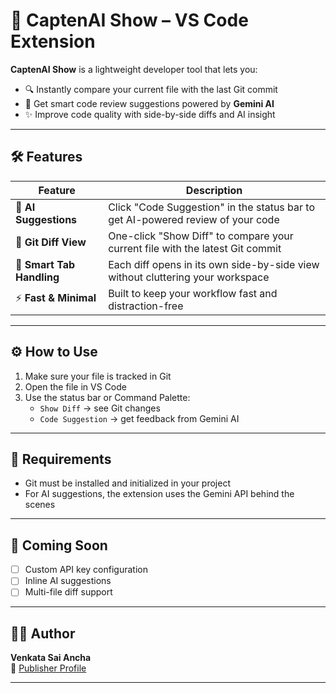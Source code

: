 # 🚀 CaptenAI Show – VS Code Extension

**CaptenAI Show** is a lightweight developer tool that lets you:

- 🔍 Instantly compare your current file with the last Git commit
- 🤖 Get smart code review suggestions powered by **Gemini AI**
- ✨ Improve code quality with side-by-side diffs and AI insight

---

## 🛠 Features

| Feature | Description |
|--------|-------------|
| 🧠 **AI Suggestions** | Click "Code Suggestion" in the status bar to get AI-powered review of your code |
| 🔁 **Git Diff View** | One-click "Show Diff" to compare your current file with the latest Git commit |
| 🧼 **Smart Tab Handling** | Each diff opens in its own side-by-side view without cluttering your workspace |
| ⚡ **Fast & Minimal** | Built to keep your workflow fast and distraction-free |

---

## ⚙️ How to Use

1. Make sure your file is tracked in Git
2. Open the file in VS Code
3. Use the status bar or Command Palette:
   - `Show Diff` → see Git changes
   - `Code Suggestion` → get feedback from Gemini AI

---

## 🔐 Requirements

- Git must be installed and initialized in your project
- For AI suggestions, the extension uses the Gemini API behind the scenes

---

## 🔧 Coming Soon

- [ ] Custom API key configuration
- [ ] Inline AI suggestions
- [ ] Multi-file diff support

---

## 👨‍💻 Author

**Venkata Sai Ancha**  
🔗 [Publisher Profile](https://marketplace.visualstudio.com/publishers/venkatasaiancha)

---

